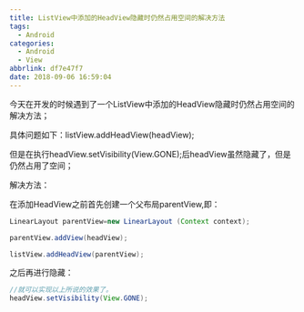 ```yaml
---
title: ListView中添加的HeadView隐藏时仍然占用空间的解决方法
tags:
  - Android
categories:
  - Android
  - View
abbrlink: df7e47f7
date: 2018-09-06 16:59:04
---
```


今天在开发的时候遇到了一个ListView中添加的HeadView隐藏时仍然占用空间的解决方法；

具体问题如下：listView.addHeadView(headView);

但是在执行headView.setVisibility(View.GONE);后headView虽然隐藏了，但是仍然占用了空间；

解决方法：

在添加HeadView之前首先创建一个父布局parentView,即：
```java
LinearLayout parentView=new LinearLayout (Context context);

parentView.addView(headView);

listView.addHeadView(parentView);
```
之后再进行隐藏：
```java
//就可以实现以上所说的效果了。
headView.setVisibility(View.GONE);
```

<!--more-->